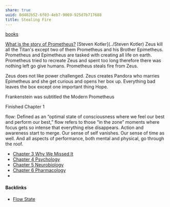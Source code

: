 ```yaml
---
share: true
uuid: 0d402b52-6f03-4eb7-9069-925d7b717688
title: Stealing Fire
---
```

[books](../a3a80e28-c537-4091-a06f-3d20f44ec6a2)


[What is the story of Prometheus?](https://youtu.be/U_u91SjrEOE)
[Steven Kotler](../Steven Kotler)
Zeus kill all the Titan's except two of them Prometheus and his Brother Epimetheus. Prometheus and Epimetheus are tasked with creating all life on earth. Prometheus tried to recreate Zeus and spent too long therefore there was nothing left go give humans. Prometheus steals fire from Zeus.

Zeus does not like power challenged. Zeus creates Pandora who marries Epimetheus and she get curious and opens her box up. Everything bad leaves the box except one important thing Hope. 

Frankenstein was subtitled the Modern Prometheus

Finished Chapter 1

flow: Defined as an “optimal state of consciousness where we feel our best and perform our best,” flow refers to those “in the zone” moments where focus gets so intense that everything else disappears. Action and awareness start to merge. Our sense of self vanishes. Our sense of time as well. And all aspects of performance, both mental and physical, go through the roof.

* [Chapter 3 Why We Missed It](../0ca8de1a-b27b-45da-97ba-0d81f53e2f0b)
* [Chapter 4 Psychology](../b0a06879-8776-4970-bbc1-c0df44be33af)
* [Chapter 5 Neurobiology](../faa10575-6729-40a5-b489-2503f51951dc)
* [Chapter 6 Pharmacology](../c09d999d-6205-4783-91fc-14497eab9256)
* 

#### Backlinks

* [Flow State](/65e44fba-1666-4304-9b35-4069d286feea)
